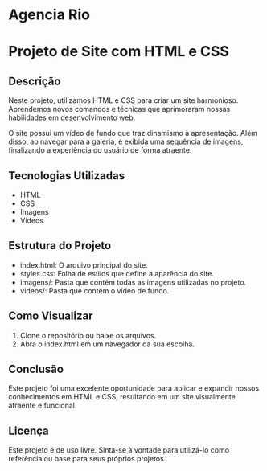 # Agencia Rio

 # Projeto de Site com HTML e CSS

## Descrição

Neste projeto, utilizamos HTML e CSS para criar um site harmonioso. Aprendemos novos comandos e técnicas que aprimoraram nossas habilidades em desenvolvimento web.

O site possui um vídeo de fundo que traz dinamismo à apresentação. Além disso, ao navegar para a galeria, é exibida uma sequência de imagens, finalizando a experiência do usuário de forma atraente.

## Tecnologias Utilizadas

- HTML
- CSS
- Imagens
- Vídeos

## Estrutura do Projeto

- index.html: O arquivo principal do site.
- styles.css: Folha de estilos que define a aparência do site.
- imagens/: Pasta que contém todas as imagens utilizadas no projeto.
- videos/: Pasta que contém o vídeo de fundo.

## Como Visualizar

1. Clone o repositório ou baixe os arquivos.
2. Abra o index.html em um navegador da sua escolha.

## Conclusão

Este projeto foi uma excelente oportunidade para aplicar e expandir nossos conhecimentos em HTML e CSS, resultando em um site visualmente atraente e funcional.

## Licença

Este projeto é de uso livre. Sinta-se à vontade para utilizá-lo como referência ou base para seus próprios projetos.
